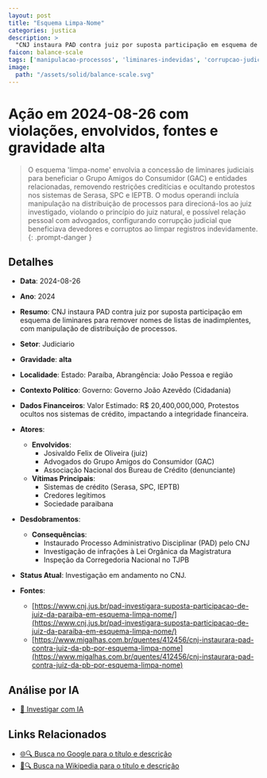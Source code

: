 ```yaml
---
layout: post
title: "Esquema Limpa-Nome"
categories: justica
description: > 
  "CNJ instaura PAD contra juiz por suposta participação em esquema de liminares para remover nomes de listas de inadimplentes, com manipulação de distribuição de processos."
faicon: balance-scale
tags: ['manipulacao-processos', 'liminares-indevidas', 'corrupcao-judicial', 'limpa-nome', 'infracoes-disciplinares', 'josivaldo-felix-de-oliveira-juiz', 'advogados-do-grupo-amigos-do-consumidor-gac', 'associacao-nacional-dos-bureau-de-credito-denunciante', 'sistemas-de-credito-serasa-spc-ieptb', 'credores-legitimos', 'sociedade-paraibana', 'instaurado-processo-administrativo-disciplinar-pad-pelo-cnj', 'investigacao-de-infracoes-a-lei-organica-da-magistratura', 'inspecao-da-corregedoria-nacional-no-tjpb', 'gravidade-alta', 'judiciario']
image:
  path: "/assets/solid/balance-scale.svg"
---
```


# Ação em 2024-08-26 com violações, envolvidos, fontes e gravidade alta

> O esquema 'limpa-nome' envolvia a concessão de liminares judiciais para beneficiar o Grupo Amigos do Consumidor (GAC) e entidades relacionadas, removendo restrições creditícias e ocultando protestos nos sistemas de Serasa, SPC e IEPTB. O modus operandi incluía manipulação na distribuição de processos para direcioná-los ao juiz investigado, violando o princípio do juiz natural, e possível relação pessoal com advogados, configurando corrupção judicial que beneficiava devedores e corruptos ao limpar registros indevidamente.
{: .prompt-danger }

## Detalhes
- **Data**: 2024-08-26
- **Ano**: 2024
- **Resumo**: CNJ instaura PAD contra juiz por suposta participação em esquema de liminares para remover nomes de listas de inadimplentes, com manipulação de distribuição de processos.
- **Setor**: Judiciario
- **Gravidade**: **alta** <i class="fas balance-scale"></i>
- **Localidade**: Estado: Paraíba, Abrangência: João Pessoa e região
- **Contexto Político**: Governo: Governo João Azevêdo (Cidadania)
- **Dados Financeiros**: Valor Estimado: R$ 20,400,000,000, Protestos ocultos nos sistemas de crédito, impactando a integridade financeira.

- **Atores**:
  - **Envolvidos**:
    - Josivaldo Felix de Oliveira (juiz)
    - Advogados do Grupo Amigos do Consumidor (GAC)
    - Associação Nacional dos Bureau de Crédito (denunciante)
  - **Vítimas Principais**:
    - Sistemas de crédito (Serasa, SPC, IEPTB)
    - Credores legítimos
    - Sociedade paraibana
- **Desdobramentos**:
  - **Consequências**:
    - Instaurado Processo Administrativo Disciplinar (PAD) pelo CNJ
    - Investigação de infrações à Lei Orgânica da Magistratura
    - Inspeção da Corregedoria Nacional no TJPB
- **Status Atual**: Investigação em andamento no CNJ.

- **Fontes**:
  - [https://www.cnj.jus.br/pad-investigara-suposta-participacao-de-juiz-da-paraiba-em-esquema-limpa-nome/](https://www.cnj.jus.br/pad-investigara-suposta-participacao-de-juiz-da-paraiba-em-esquema-limpa-nome/)
  - [https://www.migalhas.com.br/quentes/412456/cnj-instaurara-pad-contra-juiz-da-pb-por-esquema-limpa-nome](https://www.migalhas.com.br/quentes/412456/cnj-instaurara-pad-contra-juiz-da-pb-por-esquema-limpa-nome)

## Análise por IA
- [🤖 Investigar com IA](https://www.perplexity.ai/search?q=%20Esquema%20Limpa-Nome%20CNJ%20instaura%20PAD%20contra%20juiz%20por%20suposta%20participa%C3%A7%C3%A3o%20em%20esquema%20de%20liminares%20para%20remover%20nomes%20de%20listas%20de%20inadimplentes%2C%20com%20manipula%C3%A7%C3%A3o%20de%20distribui%C3%A7%C3%A3o%20de%20processos.%20O%20esquema%20%27limpa-nome%27%20envolvia%20a%20concess%C3%A3o%20de%20liminares%20judiciais%20para%20beneficiar%20o%20Grupo%20Amigos%20do%20Consumidor%20%28GAC%29%20e%20entidades%20relacionadas%2C%20removendo%20restri%C3%A7%C3%B5es%20credit%C3%ADcias%20e%20ocultando%20protestos%20nos%20sistemas%20de%20Serasa%2C%20SPC%20e%20IEPTB.%20O%20modus%20operandi%20inclu%C3%ADa%20manipula%C3%A7%C3%A3o%20na%20distribui%C3%A7%C3%A3o%20de%20processos%20para%20direcion%C3%A1-los%20ao%20juiz%20investigado%2C%20violando%20o%20princ%C3%ADpio%20do%20juiz%20natural%2C%20e%20poss%C3%ADvel%20rela%C3%A7%C3%A3o%20pessoal%20com%20advogados%2C%20configurando%20corrup%C3%A7%C3%A3o%20judicial%20que%20beneficiava%20devedores%20e%20corruptos%20ao%20limpar%20registros%20indevidamente.%20manipula%C3%A7%C3%A3o%20processos%20liminares%20indevidas%20corrup%C3%A7%C3%A3o%20judicial%20limpa-nome%20infra%C3%A7%C3%B5es%20disciplinares%202024%20gravidade%20alta%20setor%20Judiciario)

## Links Relacionados
- [🌐🔍 Busca no Google para o título e descrição](https://www.google.com/search?q=%20Esquema%20Limpa-Nome%20CNJ%20instaura%20PAD%20contra%20juiz%20por%20suposta%20participa%C3%A7%C3%A3o%20em%20esquema%20de%20liminares%20para%20remover%20nomes%20de%20listas%20de%20inadimplentes%2C%20com%20manipula%C3%A7%C3%A3o%20de%20distribui%C3%A7%C3%A3o%20de%20processos.%20O%20esquema%20%27limpa-nome%27%20envolvia%20a%20concess%C3%A3o%20de%20liminares%20judiciais%20para%20beneficiar%20o%20Grupo%20Amigos%20do%20Consumidor%20%28GAC%29%20e%20entidades%20relacionadas%2C%20removendo%20restri%C3%A7%C3%B5es%20credit%C3%ADcias%20e%20ocultando%20protestos%20nos%20sistemas%20de%20Serasa%2C%20SPC%20e%20IEPTB.%20O%20modus%20operandi%20inclu%C3%ADa%20manipula%C3%A7%C3%A3o%20na%20distribui%C3%A7%C3%A3o%20de%20processos%20para%20direcion%C3%A1-los%20ao%20juiz%20investigado%2C%20violando%20o%20princ%C3%ADpio%20do%20juiz%20natural%2C%20e%20poss%C3%ADvel%20rela%C3%A7%C3%A3o%20pessoal%20com%20advogados%2C%20configurando%20corrup%C3%A7%C3%A3o%20judicial%20que%20beneficiava%20devedores%20e%20corruptos%20ao%20limpar%20registros%20indevidamente.%20manipula%C3%A7%C3%A3o%20processos%20liminares%20indevidas%20corrup%C3%A7%C3%A3o%20judicial%20limpa-nome%20infra%C3%A7%C3%B5es%20disciplinares%202024%20gravidade%20alta%20setor%20Judiciario)
- [📖🔍 Busca na Wikipedia para o título e descrição](https://pt.wikipedia.org/w/index.php?search=%20Esquema%20Limpa-Nome%20CNJ%20instaura%20PAD%20contra%20juiz%20por%20suposta%20participa%C3%A7%C3%A3o%20em%20esquema%20de%20liminares%20para%20remover%20nomes%20de%20listas%20de%20inadimplentes%2C%20com%20manipula%C3%A7%C3%A3o%20de%20distribui%C3%A7%C3%A3o%20de%20processos.%20O%20esquema%20%27limpa-nome%27%20envolvia%20a%20concess%C3%A3o%20de%20liminares%20judiciais%20para%20beneficiar%20o%20Grupo%20Amigos%20do%20Consumidor%20%28GAC%29%20e%20entidades%20relacionadas%2C%20removendo%20restri%C3%A7%C3%B5es%20credit%C3%ADcias%20e%20ocultando%20protestos%20nos%20sistemas%20de%20Serasa%2C%20SPC%20e%20IEPTB.%20O%20modus%20operandi%20inclu%C3%ADa%20manipula%C3%A7%C3%A3o%20na%20distribui%C3%A7%C3%A3o%20de%20processos%20para%20direcion%C3%A1-los%20ao%20juiz%20investigado%2C%20violando%20o%20princ%C3%ADpio%20do%20juiz%20natural%2C%20e%20poss%C3%ADvel%20rela%C3%A7%C3%A3o%20pessoal%20com%20advogados%2C%20configurando%20corrup%C3%A7%C3%A3o%20judicial%20que%20beneficiava%20devedores%20e%20corruptos%20ao%20limpar%20registros%20indevidamente.%20manipula%C3%A7%C3%A3o%20processos%20liminares%20indevidas%20corrup%C3%A7%C3%A3o%20judicial%20limpa-nome%20infra%C3%A7%C3%B5es%20disciplinares%202024%20gravidade%20alta%20setor%20Judiciario)

